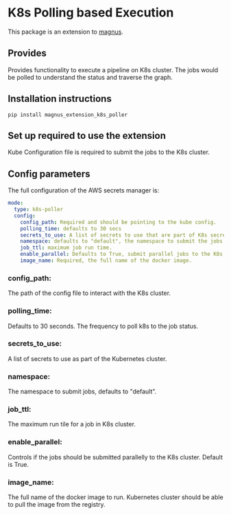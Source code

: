 # K8s Polling based Execution

This package is an extension to [magnus](https://github.com/AstraZeneca/magnus-core).

## Provides 

Provides functionality to execute a pipeline on K8s cluster.
The jobs would be polled to understand the status and traverse the graph.

## Installation instructions

```pip install magnus_extension_k8s_poller```

## Set up required to use the extension

Kube Configuration file is required to submit the jobs to the K8s cluster.

## Config parameters

The full configuration of the AWS secrets manager is:

```yaml
mode:
  type: k8s-poller
  config:
    config_path: Required and should be pointing to the kube config.
    polling_time: defaults to 30 secs
    secrets_to_use: A list of secrets to use that are part of K8s secrets manager.
    namespace: defaults to "default", the namespace to submit the jobs.
    job_ttl: maximum job run time.
    enable_parallel: Defaults to True, submit parallel jobs to the K8s cluster
    image_name: Required, the full name of the docker image.

```

### **config_path**:

The path of the config file to interact with the K8s cluster.

### **polling_time**:

Defaults to 30 seconds. The frequency to poll k8s to the job status.


### **secrets_to_use**:

A list of secrets to use as part of the Kubernetes cluster.


### **namespace**:

The namespace to submit jobs, defaults to "default".


### **job_ttl**:

The maximum run tile for a job in K8s cluster.


### **enable_parallel**:

Controls if the jobs should be submitted parallelly to the K8s cluster. Default is True.



### **image_name**:

The full name of the docker image to run. Kubernetes cluster should be able to pull the image from the registry.





